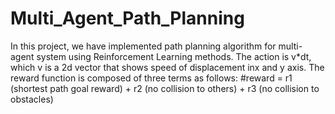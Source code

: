 # Multi_Agent_Path_Planning
In this project, we have implemented path planning algorithm for multi-agent system using Reinforcement Learning methods. The action is v*dt, which v is a 2d vector that shows speed of displacement inx and y axis.
The reward function is composed of three terms as follows:
#reward = r1 (shortest path goal reward) + r2 (no collision to others) + r3 (no collision to obstacles)
